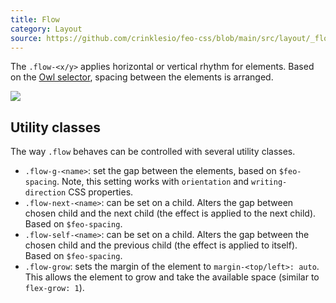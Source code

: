 ```yaml
---
title: Flow
category: Layout
source: https://github.com/crinklesio/feo-css/blob/main/src/layout/_flow.scss
---
```


The `.flow-<x/y>` applies horizontal or vertical rhythm for elements. Based on the [Owl selector](https://crinkles.io/writing/an-ode-to-the-css-owl-selector), spacing between the elements is arranged.

![](/img/flow.png)

## Utility classes

The way `.flow` behaves can be controlled with several utility classes.

- `.flow-g-<name>`: set the gap between the elements, based on `$feo-spacing`. Note, this setting works with `orientation` and `writing-direction` CSS properties.
- `.flow-next-<name>`: can be set on a child. Alters the gap between chosen child and the next child (the effect is applied to the next child). Based on `$feo-spacing`.
- `.flow-self-<name>`: can be set on a child. Alters the gap between the chosen child and the previous child (the effect is applied to itself). Based on `$feo-spacing`.
- `.flow-grow`: sets the margin of the element to `margin-<top/left>: auto`. This allows the element to grow and take the available space (similar to `flex-grow: 1`).
